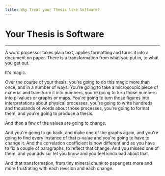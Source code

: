 ```yaml
---
title: Why Treat your Thesis like Software?
---
```


# Your Thesis is Software

--------------------------------------------------------------------------------

A word processor takes plain text, applies formatting and turns it into a document on paper. There is a transformation from what you put in, to what you get out.

It's magic.

Over the course of your thesis, you're going to do this magic more than once, and in a number of ways. You're going to take a microscopic piece of material and transform it into numbers, you're going to turn those numbers into p-values or graphs or maps. You're going to turn those figures into interpretations about physical processes, you're going to write hundreds and thousands of words about those processes, you're going to format them, and you're going to produce a thesis.

And then a few of the values are going to change.

And you're going to go back, and make one of the graphs again, and you're going to find every instance of that p-value and you're going to have to change it. And the correlation coefficient is now different and so you have to fix a couple of paragraphs, to reflect that change. And you missed one of them, and your advisor let you know and you feel kinda bad about that.

And that transformation, from tiny mineral chunk to paper gets more and more frustrating with each revision and each change.
